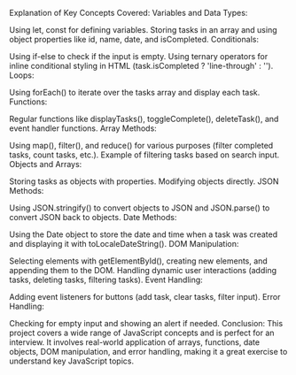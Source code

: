 Explanation of Key Concepts Covered:
Variables and Data Types:

Using let, const for defining variables.
Storing tasks in an array and using object properties like id, name, date, and isCompleted.
Conditionals:

Using if-else to check if the input is empty.
Using ternary operators for inline conditional styling in HTML (task.isCompleted ? 'line-through' : '').
Loops:

Using forEach() to iterate over the tasks array and display each task.
Functions:

Regular functions like displayTasks(), toggleComplete(), deleteTask(), and event handler functions.
Array Methods:

Using map(), filter(), and reduce() for various purposes (filter completed tasks, count tasks, etc.).
Example of filtering tasks based on search input.
Objects and Arrays:

Storing tasks as objects with properties.
Modifying objects directly.
JSON Methods:

Using JSON.stringify() to convert objects to JSON and JSON.parse() to convert JSON back to objects.
Date Methods:

Using the Date object to store the date and time when a task was created and displaying it with toLocaleDateString().
DOM Manipulation:

Selecting elements with getElementById(), creating new elements, and appending them to the DOM.
Handling dynamic user interactions (adding tasks, deleting tasks, filtering tasks).
Event Handling:

Adding event listeners for buttons (add task, clear tasks, filter input).
Error Handling:

Checking for empty input and showing an alert if needed.
Conclusion:
This project covers a wide range of JavaScript concepts and is perfect for an interview. It involves real-world application of arrays, functions, date objects, DOM manipulation, and error handling, making it a great exercise to understand key JavaScript topics.